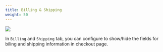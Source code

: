 ```yaml
---
title: Billing & Shipping
weight: 50
---
```

![](/images/configuration_08.jpg)

In `Billing` and `Shipping` tab, you can configure to show/hide the fields for biling and shipping information in checkout page.